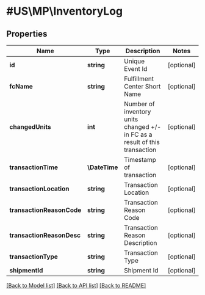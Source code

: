 # #US\MP\InventoryLog

## Properties

Name | Type | Description | Notes
------------ | ------------- | ------------- | -------------
**id** | **string** | Unique Event Id | [optional]
**fcName** | **string** | Fulfillment Center Short Name | [optional]
**changedUnits** | **int** | Number of inventory units changed +/- in FC as a result of this transaction | [optional]
**transactionTime** | **\DateTime** | Timestamp of transaction | [optional]
**transactionLocation** | **string** | Transaction Location | [optional]
**transactionReasonCode** | **string** | Transaction Reason Code | [optional]
**transactionReasonDesc** | **string** | Transaction Reason Description | [optional]
**transactionType** | **string** | Transaction Type | [optional]
**shipmentId** | **string** | Shipment Id | [optional]


[[Back to Model list]](../) [[Back to API list]](../../Api/US/MP) [[Back to README]](../../README.md)
